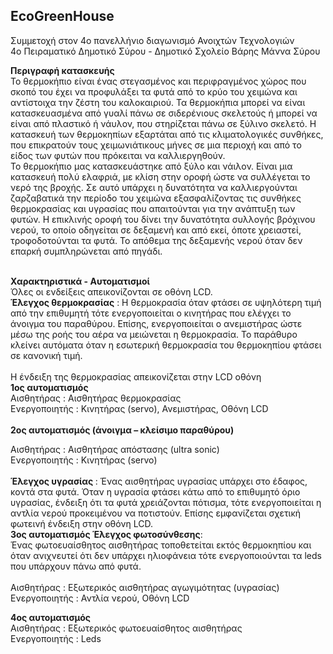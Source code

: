 <h2>EcoGreenHouse</h2>
<p>
Συμμετοχή στον 4ο πανελλήνιο διαγωνισμό Ανοιχτών Τεχνολογιών <br>
4ο Πειραματικό Δημοτικό Σύρου - Δημοτικό Σχολείο Βάρης Μάννα Σύρου<br>
</p>
<b> Περιγραφή κατασκευής <br></b>
Το θερμοκήπιο είναι ένας στεγασμένος και περιφραγμένος χώρος που σκοπό του έχει να προφυλάξει τα φυτά από το κρύο του χειμώνα και αντίστοιχα την ζέστη του καλοκαιριού. Τα θερμοκήπια μπορεί να είναι κατασκευασμένα από γυαλί πάνω σε σιδερένιους σκελετούς ή μπορεί να είναι από πλαστικό ή νάυλον, που στηρίζεται πάνω σε ξύλινο σκελετό. Η κατασκευή των θερμοκηπίων εξαρτάται από τις κλιματολογικές συνθήκες, που επικρατούν τους χειμωνιάτικους μήνες σε μια περιοχή και από το είδος των φυτών που πρόκειται να καλλιεργηθούν. 
<br>
Το θερμοκήπιο μας κατασκευάστηκε από ξύλο και νάιλον. Είναι μια  κατασκευή πολύ ελαφριά, με κλίση στην οροφή ώστε να συλλέγεται το νερό της βροχής. Σε αυτό υπάρχει η δυνατότητα να καλλιεργούνται ζαρζαβατικά την περίοδο του χειμώνα εξασφαλίζοντας τις συνθήκες θερμοκρασίας και υγρασίας που απαιτούνται για την ανάπτυξη των φυτών. Η επικλινής οροφή του δίνει την δυνατότητα συλλογής βρόχινου νερού, το οποίο οδηγείται σε δεξαμενή και από εκεί, όποτε χρειαστεί, τροφοδοτούνται τα φυτά. Το απόθεμα της δεξαμενής νερού όταν δεν επαρκή συμπληρώνεται από πηγάδι.
<br><b><br>
  
Χαρακτηριστικά - Αυτοματισμοί  </b><br>
Όλες οι ενδείξεις απεικονίζονται σε οθόνη LCD.<br>
<b>Έλεγχος θερμοκρασίας</b> : Η θερμοκρασία όταν φτάσει σε υψηλότερη τιμή από την επιθυμητή τότε ενεργοποιείται ο κινητήρας που ελέγχει το άνοιγμα του παραθύρου. Επίσης, ενεργοποιείται ο ανεμιστήρας ώστε μέσω της ροής του αέρα να μειώνεται η θερμοκρασία. Το παράθυρο κλείνει αυτόματα όταν η εσωτερική θερμοκρασία του θερμοκηπίου φτάσει σε κανονική τιμή.  
<br>
Η ένδειξη της θερμοκρασίας απεικονίζεται στην LCD οθόνη 
<br>
<b>1ος αυτοματισμός</b> <br>
Αισθητήρας : Αισθητήρας θερμοκρασίας <br>
Ενεργοποιητής :  Κινητήρας (servo), Ανεμιστήρας, Οθόνη LCD<br>
<br><b>
2ος αυτοματισμός (άνοιγμα – κλείσιμο παραθύρου)</br></b>

Αισθητήρας : Αισθητήρας απόστασης (ultra sonic)<br>
Ενεργοποιητής :  Κινητήρας (servo)<br>
<br>
<b>
Έλεγχος υγρασίας </b>: Ένας αισθητήρας υγρασίας υπάρχει στο έδαφος, κοντά στα φυτά. Όταν η υγρασία φτάσει κάτω από το επιθυμητό όριο υγρασίας, ένδειξη ότι τα φυτά χρειάζονται πότισμα, τότε ενεργοποιείται η αντλία νερού προκειμένου να ποτιστούν. Επίσης εμφανίζεται σχετική φωτεινή ένδειξη στην οθόνη LCD.
<b><br>
3ος αυτοματισμός Έλεγχος φωτοσύνθεσης</b>: <br>Ένας φωτοευαίσθητος αισθητήρας τοποθετείται εκτός θερμοκηπίου και όταν ανιχνευτεί ότι δεν υπάρχει ηλιοφάνεια τότε ενεργοποιούνται τα leds που υπάρχουν πάνω από φυτά.<br>
<br>
Αισθητήρας : Εξωτερικός αισθητήρας αγωγιμότητας (υγρασίας) <br>
Ενεργοποιητής :  Αντλία νερού, Οθόνη LCD<br>
<b>

4ος αυτοματισμός </br></b>
Αισθητήρας : Εξωτερικός φωτοευαίσθητος αισθητήρας  <br>
Ενεργοποιητής :  Leds
